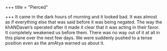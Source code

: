 +++
title = "Pierced"

+++
It came in the dark hours of morning and it looked bad. It was almost as
if everything else that was said before it was being negated. The way
the khANDavan’s operated after it made it clear that it was acting in
their favor. It completely weakened us before them. There was no way out
of it at all in this plane over the next few days. We were suddenly
pushed to a tense position even as the amAtya warned us about it.
